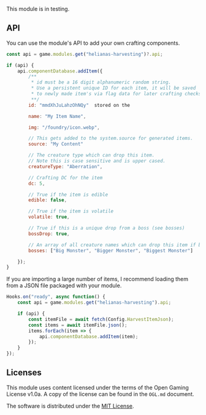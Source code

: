 This module is in testing.

## API

You can use the module's API to add your own crafting components.

```js
const api = game.modules.get("helianas-harvesting")?.api;

if (api) {
    api.componentDatabase.addItem({
        /**
         * id must be a 16 digit alphanumeric random string.
         * Use a persistent unique ID for each item, it will be saved
         * to newly made item's via flag data for later crafting checks.
         **/
        id: "mmdXhJuLahzOhNQy"  stored on the

        name: "My Item Name",

        img: "/foundry/icon.webp",

        // This gets added to the system.source for generated items.
        source: "My Content"

        // The creature type which can drop this item.
        // Note this is case sensitive and is upper cased.
        creatureType: "Aberration",

        // Crafting DC for the item
        dc: 5,

        // True if the item is edible
        edible: false,

        // True if the item is volatile
        volatile: true,

        // True if this is a unique drop from a boss (see bosses)
        bossDrop: true,

        // An array of all creature names which can drop this item if bossDrop is true.
        bosses: ["Big Monster", "Bigger Monster", "Biggest Monster"]

    });
}
```

If you are importing a large number of items, I recommend loading them from a JSON file packaged with your module.

```js
Hooks.on("ready", async function() {
    const api = game.modules.get("helianas-harvesting").api;

    if (api) {
        const itemFile = await fetch(Config.HarvestItemJson);
        const items = await itemFile.json();
        items.forEach(item => {
            api.componentDatabase.addItem(item);
        });
    }
});
```

## Licenses

This module uses content licensed under the terms of the Open Gaming License v1.0a. A copy of the license can be found in the `OGL.md` document.

The software is distributed under the [MIT License](https://mit-license.org/).
